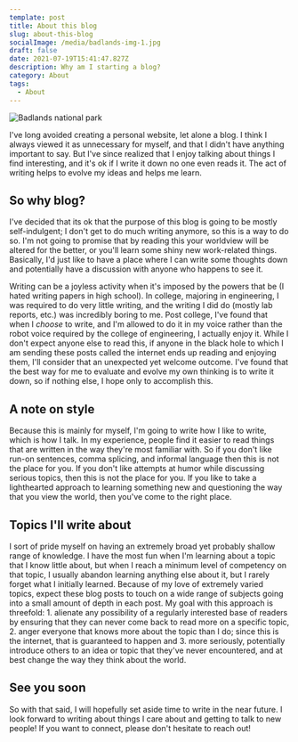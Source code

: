 ```yaml
---
template: post
title: About this blog
slug: about-this-blog
socialImage: /media/badlands-img-1.jpg
draft: false
date: 2021-07-19T15:41:47.827Z
description: Why am I starting a blog?
category: About
tags:
  - About
---
```

![Badlands national park](/media/badlands-img-1.jpg)

I've long avoided creating a personal website, let alone a blog. I think I always viewed it as unnecessary for myself, and that I didn't have anything important to say. But I've since realized that I enjoy talking about things I find interesting, and it's ok if I write it down no one even reads it. The act of writing helps to evolve my ideas and helps me learn.

## So why blog?

I've decided that its ok that the purpose of this blog is going to be mostly self-indulgent; I don't get to do much writing anymore, so this is a way to do so. I'm not going to promise that by reading this your worldview will be altered for the better, or you'll learn some shiny new work-related things. Basically, I'd just like to have a place where I can write some thoughts down and potentially have a discussion with anyone who happens to see it.

Writing can be a joyless activity when it's imposed by the powers that be (I hated writing papers in high school). In college, majoring in engineering, I was required to do very little writing, and the writing I did do (mostly lab reports, etc.) was incredibly boring to me. Post college, I've found that when I _choose_ to write, and I'm allowed to do it in my voice rather than the robot voice required by the college of engineering, I actually enjoy it. While I don't expect anyone else to read this, if anyone in the black hole to which I am sending these posts called the internet ends up reading and enjoying them, I'll consider that an unexpected yet welcome outcome. I've found that the best way for me to evaluate and evolve my own thinking is to write it down, so if nothing else, I hope only to accomplish this.

## A note on style

Because this is mainly for myself, I'm going to write how I like to write, which is how I talk. In my experience, people find it easier to read things that are written in the way they're most familiar with. So if you don't like run-on sentences, comma splicing, and informal language then this is not the place for you. If you don't like attempts at humor while discussing serious topics, then this is not the place for you. If you like to take a lighthearted approach to learning something new and questioning the way that you view the world, then you've come to the right place.

## Topics I'll write about

I sort of pride myself on having an extremely broad yet probably shallow range of knowledge. I have the most fun when I'm learning about a topic that I know little about, but when I reach a minimum level of competency on that topic, I usually abandon learning anything else about it, but I rarely forget what I initially learned. Because of my love of extremely varied topics, expect these blog posts to touch on a wide range of subjects going into a small amount of depth in each post. My goal with this approach is threefold: 1. alienate any possibility of a regularly interested base of readers by ensuring that they can never come back to read more on a specific topic, 2. anger everyone that knows more about the topic than I do; since this is the internet, that is guaranteed to happen and 3. more seriously, potentially introduce others to an idea or topic that they've never encountered, and at best change the way they think about the world.

## See you soon

So with that said, I will hopefully set aside time to write in the near future. I look forward to writing about things I care about and getting to talk to new people! If you want to connect, please don't hesitate to reach out!

